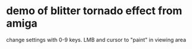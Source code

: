 demo of blitter tornado effect from amiga
=======

change settings with 0-9 keys.
LMB and cursor to "paint" in viewing area
